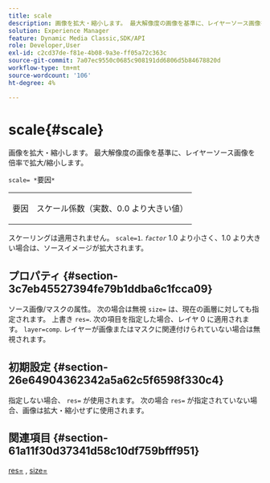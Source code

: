 ```yaml
---
title: scale
description: 画像を拡大・縮小します。 最大解像度の画像を基準に、レイヤーソース画像を倍率で拡大/縮小します。
solution: Experience Manager
feature: Dynamic Media Classic,SDK/API
role: Developer,User
exl-id: c2cd37de-f81e-4b08-9a3e-ff05a72c363c
source-git-commit: 7a07ec9550c0685c908191dd6806d5b84678820d
workflow-type: tm+mt
source-wordcount: '106'
ht-degree: 4%

---
```


# scale{#scale}

画像を拡大・縮小します。 最大解像度の画像を基準に、レイヤーソース画像を倍率で拡大/縮小します。

`scale= *`要因`*`

<table id="simpletable_AC596A87494A4213A7D1C76612E8F2FD"> 
 <tr class="strow"> 
  <td class="stentry"> <p><span class="varname"> 要因</span> </p> </td> 
  <td class="stentry"> <p>スケール係数（実数、0.0 より大きい値） </p></td> 
 </tr> 
</table>

スケーリングは適用されません。 `scale=1`. *`factor`* 1.0 より小さく、1.0 より大きい場合は、ソースイメージが拡大されます。

## プロパティ {#section-3c7eb45527394fe79b1ddba6c1fcca09}

ソース画像/マスクの属性。 次の場合は無視 `size=` は、現在の画層に対しても指定されます。 上書き `res=`. 次の項目を指定した場合、レイヤ 0 に適用されます。 `layer=comp`. レイヤーが画像またはマスクに関連付けられていない場合は無視されます。

## 初期設定 {#section-26e64904362342a5a62c5f6598f330c4}

指定しない場合、 `res=` が使用されます。 次の場合 `res=` が指定されていない場合、画像は拡大・縮小せずに使用されます。

## 関連項目 {#section-61a11f30d37341d58c10df759bfff951}

[res=](../../../../../is-api/http-ref/image-serving-api-ref/c-http-protocol-reference/c-command-reference/r-res.md#reference-3d6fe416801148dea0f786f2b5169e55) , [size=](../../../../../is-api/http-ref/image-serving-api-ref/c-http-protocol-reference/c-data-types/r-size.md#reference-04d383f32c7b4003bed9978cb854747b)
